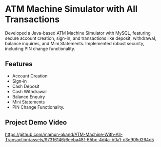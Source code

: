 # ATM Machine Simulator with All Transactions
Developed a Java-based ATM Machine Simulator with MySQL, featuring secure account creation, sign-in, and transactions like deposit, withdrawal, balance inquiries, and Mini Statements. Implemented robust security, including PIN change functionality.

## Features
* Account Creation
* Sign-in
* Cash Deposit
* Cash Withdrawal
* Balance Enquiry
* Mini Statements
* PIN Change Functionality.

## Project Demo Video 
https://github.com/mamun-akand/ATM-Machine-With-All-Transaction/assets/97316146/6eeba48f-65bc-4d4a-b0a1-c3e905d264c5
